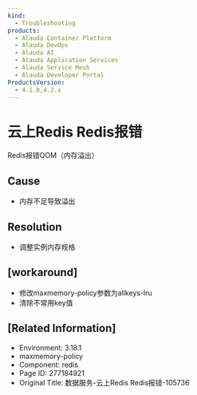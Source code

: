 ```yaml
---
kind:
  - Troubleshooting
products:
  - Alauda Container Platform
  - Alauda DevOps
  - Alauda AI
  - Alauda Application Services
  - Alauda Service Mesh
  - Alauda Developer Portal
ProductsVersion:
  - 4.1.0,4.2.x
---
```

<!-- A type of document that involves encountering a fault, diagnosing it, performing root cause analysis, and providing solutions. -->

# 云上Redis Redis报错

Redis报错OOM（内存溢出）

## Cause
- 内存不足导致溢出

## Resolution
- 调整实例内存规格

## [workaround]
- 修改maxmemory-policy参数为allkeys-lru
- 清除不常用key值

## [Related Information]
- Environment: 3.18.1
- maxmemory-policy
- Component: redis
- Page ID: 277184921
- Original Title: 数据服务-云上Redis Redis报错-105736

